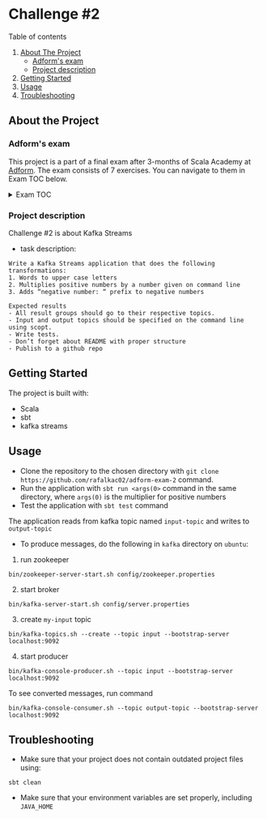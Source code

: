 # Challenge #2

Table of contents
1. [About The Project](#about-the-project)
    - [Adform's exam](#adforms-exam)
    - [Project description](#project-description)
2. [Getting Started](#getting-started)
3. [Usage](#usage)
4. [Troubleshooting](#troubleshooting)


## About the Project

### Adform's exam
This project is a part of a final exam after 3-months of Scala Academy at [Adform](https://site.adform.com/). The exam consists of 7 exercises. You can navigate to them in Exam TOC below.

<details>
  <summary>Exam TOC</summary>

1. [Challenge #1](https://github.com/rafalkac02/adform-exam-1)
2. [Challenge #2](https://github.com/rafalkac02/adform-exam-2)
3. [Challenge #3](https://github.com/rafalkac02/adform-exam-3)
4. [Challenge #4](https://github.com/rafalkac02/adform-exam-4)
5. [Challenge #5](https://github.com/rafalkac02/adform-exam-5)
6. [Challenge #6](https://github.com/rafalkac02/adform-exam-6)
7. [Challenge #7](https://github.com/rafalkac02/adform-exam-7)
</details>

### Project description
Challenge #2 is about Kafka Streams

- task description:
```
Write a Kafka Streams application that does the following transformations:
1. Words to upper case letters
2. Multiplies positive numbers by a number given on command line
3. Adds “negative number: “ prefix to negative numbers

Expected results
- All result groups should go to their respective topics.
- Input and output topics should be specified on the command line using scopt.
- Write tests.
- Don’t forget about README with proper structure
- Publish to a github repo
```

## Getting Started
The project is built with:
- Scala
- sbt
- kafka streams

## Usage
- Clone the repository to the chosen directory with `git clone https://github.com/rafalkac02/adform-exam-2` command.
- Run the application with `sbt run <args(0>` command in the same directory, where `args(0)` is the multiplier for positive numbers
- Test the application with `sbt test` command

The application reads from kafka topic named `input-topic` and writes to `output-topic`
- To produce messages, do the following in `kafka` directory on `ubuntu`:
1. run zookeeper
```     
bin/zookeeper-server-start.sh config/zookeeper.properties
```
2. start broker
```
bin/kafka-server-start.sh config/server.properties
```
3. create `my-input` topic
```
bin/kafka-topics.sh --create --topic input --bootstrap-server localhost:9092
```
4. start producer
```
bin/kafka-console-producer.sh --topic input --bootstrap-server localhost:9092
```

To see converted messages, run command
```
bin/kafka-console-consumer.sh --topic output-topic --bootstrap-server localhost:9092
```

## Troubleshooting
- Make sure that your project does not contain outdated project files using:
```
sbt clean
```
- Make sure that your environment variables are set properly, including `JAVA_HOME`
